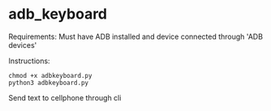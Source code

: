# adb_keyboard
Requirements: Must have ADB installed and device connected through 'ADB devices'

Instructions: 
```
chmod +x adbkeyboard.py
python3 adbkeyboard.py
```


Send text to cellphone through cli
